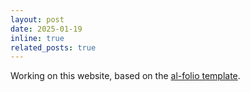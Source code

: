 ```yaml
---
layout: post
date: 2025-01-19
inline: true
related_posts: true
---
```


Working on this website, based on the [al-folio template](https://github.com/alshedivat/al-folio).



